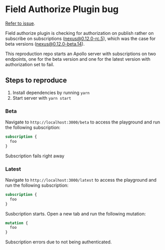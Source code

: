 # Field Authorize Plugin bug

[Refer to issue](https://github.com/prisma-labs/nexus/issues/358).

Field authorize plugin is checking for authorization on publish rather on subscribe on subscriptions (nexus@0.12.0-rc.5), which was the case for beta versions (nexus@0.12.0-beta.14).

This reproduction repo starts an Apollo server with subscriptions on two endpoints, one for the beta version and one for the latest version with authorization set to fail.

## Steps to reproduce

1. Install dependencies by running `yarn`
2. Start server with `yarn start`

### Beta

Navigate to `http://localhost:3000/beta` to access the playground and run the following subscription:

```graphql
subscription {
  foo
}
```

Subscription fails right away

### Latest

Navigate to `http://localhost:3000/latest` to access the playground and run the following subscription:

```graphql
subscription {
  foo
}
```

Susbcription starts. Open a new tab and run the following mutation:

```graphql
mutation {
  foo
}
```

Subscription errors due to not being authenticated.
